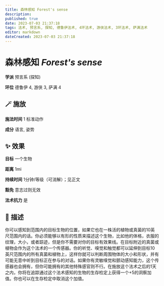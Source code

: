 ```yaml
---
title: 森林感知 Forest's sense
description: 
published: true
date: 2023-07-03 21:37:18
tags: 法术, 预言系, 探知, 德鲁伊法术, 4环法术, 游侠法术, 3环法术, 萨满法术
editor: markdown
dateCreated: 2023-07-03 21:37:18
---
```


# **森林感知** *Forest's sense*

**学派** 预言系 (探知) 

**环位** 德鲁伊 4, 游侠 3, 萨满 4

## 🪄 施放

**施法时间** 1 标准动作

**成分** 语言, 姿势

## ✨ 效果 

**目标** 一个生物 

**距离** 1mi  

**持续时间** 1分钟/等级（可消解）；见正文 

**豁免** 意志过则无效

**法术抗力** 是

## 📖 描述

你可以感知到范围内的目标生物的位置，如果它也在一株活的植物或真菌的10英尺范围内的话。你必须能够以有形的性质来描述这个生物，比如他的体格，衣服的纹理，大小，或者踪迹，但是你不需要对你的目标有效果线。在目标附近的真菌或植物会作为这个法术的一个传感器。你的听觉、嗅觉和触觉都可以延伸到目标10英尺范围内的所有真菌和植物上，这样你就可以判断周围物体的大小和形状，并有可能无意中听到目标正在参与的对话。如果你有灵敏嗅觉和颤动感知能力，这个传感器也会拥有，但你可能拥有的其他特殊感官则不行。在施放这个法术之后的1天之内，你将在追踪通过这个法术感知的生物的生存检定上获得一个+5的洞察加值。你也可以在生存检定中取消这个加值。
    